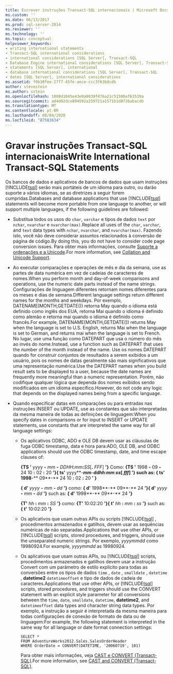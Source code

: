 ```yaml
---
title: Escrever instruções Transact-SQL internacionais | Microsoft Docs
ms.custom: ''
ms.date: 06/13/2017
ms.prod: sql-server-2014
ms.reviewer: ''
ms.technology: ''
ms.topic: conceptual
helpviewer_keywords:
- writing international statements
- Transact-SQL international considerations
- international considerations [SQL Server], Transact-SQL
- Database Engine international considerations [SQL Server], Transact-SQL
- statements [SQL Server], international
- database international considerations [SQL Server], Transact-SQL
- dates [SQL Server], international considerations
ms.assetid: f0b10fee-27f7-45fe-aece-ccc3f63bdcdb
author: stevestein
ms.author: sstein
ms.openlocfilehash: 1888d1045e43e0a9839fd76a21c51500af63539a
ms.sourcegitcommit: ad4d92dce894592a259721a1571b1d8736abacdb
ms.translationtype: MT
ms.contentlocale: pt-BR
ms.lasthandoff: 08/04/2020
ms.locfileid: "87583634"
---
```

# <a name="write-international-transact-sql-statements"></a><span data-ttu-id="5be25-102">Gravar instruções Transact-SQL internacionais</span><span class="sxs-lookup"><span data-stu-id="5be25-102">Write International Transact-SQL Statements</span></span>
  <span data-ttu-id="5be25-103">Os bancos de dados e aplicativos de bancos de dados que usam instruções [!INCLUDE[tsql](../../includes/tsql-md.md)] serão mais portáteis de um idioma para outro, ou darão suporte a vários idiomas, se as diretrizes a seguir forem cumpridas.</span><span class="sxs-lookup"><span data-stu-id="5be25-103">Databases and database applications that use [!INCLUDE[tsql](../../includes/tsql-md.md)] statements will become more portable from one language to another, or will support multiple languages, if the following guidelines are followed:</span></span>  
  
-   <span data-ttu-id="5be25-104">Substitua todos os usos do `char`, `varchar` e tipos de dados `text` por `nchar`, `nvarchar` e `nvarchar(max)`.</span><span class="sxs-lookup"><span data-stu-id="5be25-104">Replace all uses of the `char`, `varchar`, and `text` data types with `nchar`, `nvarchar`, and `nvarchar(max)`.</span></span> <span data-ttu-id="5be25-105">Fazendo isto, você não deve considerar assuntos relacionados à conversão de página de código.</span><span class="sxs-lookup"><span data-stu-id="5be25-105">By doing this, you do not have to consider code page conversion issues.</span></span> <span data-ttu-id="5be25-106">Para obter mais informações, consulte [Suporte a ordenações e a Unicode](collation-and-unicode-support.md).</span><span class="sxs-lookup"><span data-stu-id="5be25-106">For more information, see [Collation and Unicode Support](collation-and-unicode-support.md).</span></span>  
  
-   <span data-ttu-id="5be25-107">Ao executar comparações e operações de mês e dia da semana, use as partes de data numérica em vez de cadeias de caracteres de nomes.</span><span class="sxs-lookup"><span data-stu-id="5be25-107">When you perform month and day-of-week comparisons and operations, use the numeric date parts instead of the name strings.</span></span> <span data-ttu-id="5be25-108">Configurações de linguagem diferentes retornam nomes diferentes para os meses e dias de semana.</span><span class="sxs-lookup"><span data-stu-id="5be25-108">Different language settings return different names for the months and weekdays.</span></span> <span data-ttu-id="5be25-109">Por exemplo, DATENAME(MONTH,GETDATE()) retorna May quando o idioma está definido como inglês dos EUA, retorna Mai quando o idioma é definido como alemão e retorna mai quando o idioma é definido como francês.</span><span class="sxs-lookup"><span data-stu-id="5be25-109">For example, DATENAME(MONTH,GETDATE()) returns May when the language is set to U.S. English, returns Mai when the language is set to German, and returns mai when the language is set to French.</span></span> <span data-ttu-id="5be25-110">No lugar, use uma função como DATEPART que usa o número do mês ao invés do nome.</span><span class="sxs-lookup"><span data-stu-id="5be25-110">Instead, use a function such as DATEPART that uses the number of the month instead of the name.</span></span> <span data-ttu-id="5be25-111">Use os nomes DATEPART quando for construir conjuntos de resultados a serem exibidos a um usuário, pois os nomes de datas geralmente são mais significativos que uma representação numérica.</span><span class="sxs-lookup"><span data-stu-id="5be25-111">Use the DATEPART names when you build result sets to be displayed to a user, because the date names are frequently more meaningful than a numeric representation.</span></span> <span data-ttu-id="5be25-112">Porém, não codifique qualquer lógica que dependa dos nomes exibidos sendo modificados em um idioma específico.</span><span class="sxs-lookup"><span data-stu-id="5be25-112">However, do not code any logic that depends on the displayed names being from a specific language.</span></span>  
  
-   <span data-ttu-id="5be25-113">Quando especificar datas em comparações ou para entradas nas instruções INSERT ou UPDATE, use as constantes que são interpretadas da mesma maneira de todas as definições de linguagem:</span><span class="sxs-lookup"><span data-stu-id="5be25-113">When you specify dates in comparisons or for input to INSERT or UPDATE statements, use constants that are interpreted the same way for all language settings:</span></span>  
  
    -   <span data-ttu-id="5be25-114">Os aplicativos ODBC, ADO e OLE DB devem usar as cláusulas de fuga ODBC timestamp, data e hora para:</span><span class="sxs-lookup"><span data-stu-id="5be25-114">ADO, OLE DB, and ODBC applications should use the ODBC timestamp, date, and time escape clauses of:</span></span>  
  
         <span data-ttu-id="5be25-115">**{TS '** yyyy **-** _mm_ **-** _DDHH_**:**_mm_**:**_SS_[**.** _FFF_] **'}** Como: **{TS '** 1998 **-** 09 **-** 24 10 **:** 02 **:** 20 **'}**</span><span class="sxs-lookup"><span data-stu-id="5be25-115">**{ ts'** yyyy**-**_mm_**-**_ddhh_**:**_mm_**:**_ss_[**.**_fff_] **'}** such as: **{ ts'** 1998**-** 09**-** 24 10 **:** 02 **:** 20 **' }**</span></span>  
  
         <span data-ttu-id="5be25-116">**{ d'** _yyyy_ **-** _mm_ **-** _dd_ **'}** como: **{ d'** 1998**-** 09**-** 24 **'}**</span><span class="sxs-lookup"><span data-stu-id="5be25-116">**{ d'** _yyyy_ **-** _mm_ **-** _dd_ **'}** such as: **{ d'** 1998**-** 09**-** 24 **'}**</span></span>  
  
         <span data-ttu-id="5be25-117">**{T'** _hh_ **:** _mm_ **:** _SS_ **'}** como: **{T'** 10:02:20 **'}**</span><span class="sxs-lookup"><span data-stu-id="5be25-117">**{ t'** _hh_ **:** _mm_ **:** _ss_ **'}** such as: **{ t'** 10:02:20 **'}**</span></span>  
  
    -   <span data-ttu-id="5be25-118">Os aplicativos que usam outras APIs ou scripts [!INCLUDE[tsql](../../includes/tsql-md.md)] , procedimentos armazenados e gatilhos, devem usar as sequências numéricas de não separadas.</span><span class="sxs-lookup"><span data-stu-id="5be25-118">Applications that use other APIs, or [!INCLUDE[tsql](../../includes/tsql-md.md)] scripts, stored procedures, and triggers, should use the unseparated numeric strings.</span></span> <span data-ttu-id="5be25-119">Por exemplo, *yyyymmdd* como 19980924.</span><span class="sxs-lookup"><span data-stu-id="5be25-119">For example, *yyyymmdd* as 19980924.</span></span>  
  
    -   <span data-ttu-id="5be25-120">Os aplicativos que usam outras APIs, ou [!INCLUDE[tsql](../../includes/tsql-md.md)] scripts, procedimentos armazenados e gatilhos devem usar a instrução Convert com um parâmetro de estilo explícito para todas as conversões entre os tipos de dados `time` , `date` , `smalldate` , `datetime` , **datetime2** `datetimeoffset` e tipo de dados de cadeia de caracteres.</span><span class="sxs-lookup"><span data-stu-id="5be25-120">Applications that use other APIs, or [!INCLUDE[tsql](../../includes/tsql-md.md)] scripts, stored procedures, and triggers should use the CONVERT statement with an explicit style parameter for all conversions between the `time`, `date`, `smalldate`, `datetime`, **datetime2**, and `datetimeoffset` data types and character string data types.</span></span> <span data-ttu-id="5be25-121">Por exemplo, a instrução a seguir é interpretada da mesma maneira para todas configurações de conexão de formato de data ou de linguagem:</span><span class="sxs-lookup"><span data-stu-id="5be25-121">For example, the following statement is interpreted in the same way for all language or date format connection settings:</span></span>  
  
        ```  
        SELECT *  
        FROM AdventureWorks2012.Sales.SalesOrderHeader  
        WHERE OrderDate = CONVERT(DATETIME, '20060719', 101)  
        ```  
  
         <span data-ttu-id="5be25-122">Para obter mais informações, veja [CAST e CONVERT &#40;Transact-SQL&#41;](/sql/t-sql/functions/cast-and-convert-transact-sql).</span><span class="sxs-lookup"><span data-stu-id="5be25-122">For more information, see [CAST and CONVERT &#40;Transact-SQL&#41;](/sql/t-sql/functions/cast-and-convert-transact-sql).</span></span>  
  
  
